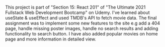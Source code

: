 This project is part of "Section 15: React 201" of "The Ultimate 2021 Fullstack Web Development Bootcamp" on Udemy. I've learned about useState & useEffect and used TMDB's API to fetch movie data. 
The final assignment was to implement some new features to the site e.g add a 404 page, handle missing poster images, handle no search results and adding functionality to search button. 
I have also added popular movies on home page and more information in detailed view.